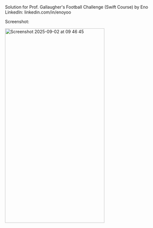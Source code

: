 Solution for Prof. Gallaugher's Football Challenge (Swift Course)
by Eno 
  LinkedIn: linkedin.com/in/enoyoo

Screenshot:

<img width="328" height="640" alt="Screenshot 2025-09-02 at 09 46 45" src="https://github.com/user-attachments/assets/4d7a4558-74f4-4130-938b-9c2057134bc0" />
